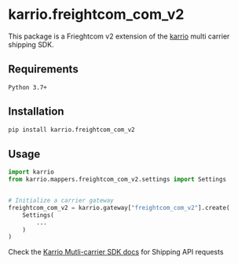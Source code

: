 
# karrio.freightcom_com_v2

This package is a Frieghtcom v2 extension of the [karrio](https://pypi.org/project/karrio) multi carrier shipping SDK.

## Requirements

`Python 3.7+`

## Installation

```bash
pip install karrio.freightcom_com_v2
```

## Usage

```python
import karrio
from karrio.mappers.freightcom_com_v2.settings import Settings


# Initialize a carrier gateway
freightcom_com_v2 = karrio.gateway["freightcom_com_v2"].create(
    Settings(
        ...
    )
)
```

Check the [Karrio Mutli-carrier SDK docs](https://docs.karrio.io) for Shipping API requests
